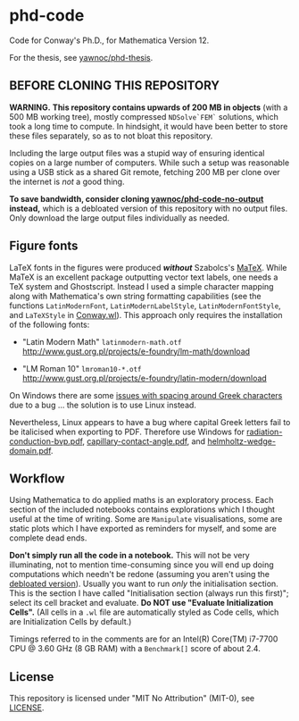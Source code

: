 # phd-code


Code for Conway's Ph.D., for Mathematica Version 12.

For the thesis, see [yawnoc/phd-thesis].

[yawnoc/phd-thesis]: https://github.com/yawnoc/phd-thesis


## BEFORE CLONING THIS REPOSITORY

**WARNING.**
**This repository contains upwards of 200 MB in objects**
(with a 500 MB working tree),
mostly compressed `` NDSolve`FEM` `` solutions,
which took a long time to compute.
In hindsight, it would have been better to store these files separately,
so as to not bloat this repository.

Including the large output files was a stupid way of ensuring
identical copies on a large number of computers.
While such a setup was reasonable using a USB stick as a shared Git remote,
fetching 200 MB per clone over the internet is *not* a good thing.

**To save bandwidth, consider cloning [yawnoc/phd-code-no-output] instead,**
which is a debloated version of this repository with no output files.
Only download the large output files individually as needed.

[yawnoc/phd-code-no-output]: https://github.com/yawnoc/phd-code-no-output


## Figure fonts

LaTeX fonts in the figures were produced ***without*** Szabolcs's [MaTeX].
While MaTeX is an excellent package outputting vector text labels,
one needs a TeX system and Ghostscript.
Instead I used a simple character mapping
along with Mathematica's own string formatting capabilities
(see the functions `LatinModernFont`, `LatinModernLabelStyle`,
`LatinModernFontStyle`, and `LaTeXStyle` in [Conway.wl]).
This approach only requires the installation of the following fonts:

* "Latin Modern Math" `latinmodern-math.otf` <br>
  <http://www.gust.org.pl/projects/e-foundry/lm-math/download>

* "LM Roman 10" `lmroman10-*.otf` <br>
  <http://www.gust.org.pl/projects/e-foundry/latin-modern/download>

On Windows there are some [issues with spacing around Greek characters][greek]
due to a bug ... the solution is to use Linux instead.

Nevertheless, Linux appears to have a bug where
capital Greek letters fail to be italicised when exporting to PDF.
Therefore use Windows for [radiation-conduction-bvp.pdf],
[capillary-contact-angle.pdf], and [helmholtz-wedge-domain.pdf].

[MaTeX]: https://github.com/szhorvat/MaTeX
[Conway.wl]: Conway.wl
[greek]: https://mathematica.stackexchange.com/q/219745
[radiation-conduction-bvp.pdf]: radiation/general/radiation-conduction-bvp.pdf
[capillary-contact-angle.pdf]: capillary/general/capillary-contact-angle.pdf
[helmholtz-wedge-domain.pdf]: capillary/helmholtz/helmholtz-wedge-domain.pdf


## Workflow

Using Mathematica to do applied maths is an exploratory process.
Each section of the included notebooks contains explorations
which I thought useful at the time of writing.
Some are `Manipulate` visualisations,
some are static plots which I have exported as reminders for myself,
and some are complete dead ends.

**Don't simply run all the code in a notebook.**
This will not be very illuminating,
not to mention time-consuming since you will end up
doing computations which needn't be redone
(assuming you aren't using the [debloated version]).
Usually you want to run *only* the initialisation section.
This is the section I have called
"Initialisation section (always run this first)";
select its cell bracket and evaluate.
**Do NOT use "Evaluate Initialization Cells".**
(All cells in a `.wl` file are automatically styled as Code cells,
which are Initialization Cells by default.)

Timings referred to in the comments are for an
Intel(R) Core(TM) i7-7700 CPU @ 3.60 GHz (8 GB RAM)
with a `Benchmark[]` score of about 2.4.

[debloated version]: https://github.com/yawnoc/phd-code-no-output


## License

This repository is licensed under "MIT No Attribution" (MIT-0),
see [LICENSE](LICENSE).
